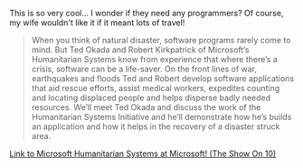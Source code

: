 This is so very cool... I wonder if they need any programmers? Of course, my wife wouldn't like it if it meant lots of travel!

> When you think of natural disaster, software programs rarely come to mind. But Ted Okada and Robert Kirkpatrick of Microsoft’s Humanitarian Systems know from experience that where there’s a crisis, software can be a life-saver. On the front lines of war, earthquakes and floods Ted and Robert develop software applications that aid rescue efforts, assist medical workers, expedites counting and locating displaced people and helps disperse badly needed resources.
> We’ll meet Ted Okada and discuss the work of the Humanitarian Systems Initiative and he’ll demonstrate how he’s builds an application and how it helps in the recovery of a disaster struck area.

[Link to Microsoft Humanitarian Systems at Microsoft! (The Show On 10)](http://on10.net/Blogs/TheShow/3999/)